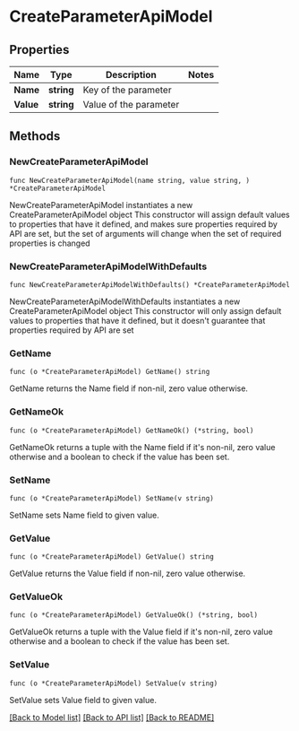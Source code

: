 # CreateParameterApiModel

## Properties

Name | Type | Description | Notes
------------ | ------------- | ------------- | -------------
**Name** | **string** | Key of the parameter | 
**Value** | **string** | Value of the parameter | 

## Methods

### NewCreateParameterApiModel

`func NewCreateParameterApiModel(name string, value string, ) *CreateParameterApiModel`

NewCreateParameterApiModel instantiates a new CreateParameterApiModel object
This constructor will assign default values to properties that have it defined,
and makes sure properties required by API are set, but the set of arguments
will change when the set of required properties is changed

### NewCreateParameterApiModelWithDefaults

`func NewCreateParameterApiModelWithDefaults() *CreateParameterApiModel`

NewCreateParameterApiModelWithDefaults instantiates a new CreateParameterApiModel object
This constructor will only assign default values to properties that have it defined,
but it doesn't guarantee that properties required by API are set

### GetName

`func (o *CreateParameterApiModel) GetName() string`

GetName returns the Name field if non-nil, zero value otherwise.

### GetNameOk

`func (o *CreateParameterApiModel) GetNameOk() (*string, bool)`

GetNameOk returns a tuple with the Name field if it's non-nil, zero value otherwise
and a boolean to check if the value has been set.

### SetName

`func (o *CreateParameterApiModel) SetName(v string)`

SetName sets Name field to given value.


### GetValue

`func (o *CreateParameterApiModel) GetValue() string`

GetValue returns the Value field if non-nil, zero value otherwise.

### GetValueOk

`func (o *CreateParameterApiModel) GetValueOk() (*string, bool)`

GetValueOk returns a tuple with the Value field if it's non-nil, zero value otherwise
and a boolean to check if the value has been set.

### SetValue

`func (o *CreateParameterApiModel) SetValue(v string)`

SetValue sets Value field to given value.



[[Back to Model list]](../README.md#documentation-for-models) [[Back to API list]](../README.md#documentation-for-api-endpoints) [[Back to README]](../README.md)


